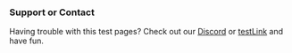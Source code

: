 ### Support or Contact

Having trouble with this test pages? Check out our [Discord](https://discord.gg/XU3qZQuyvw) or [testLink](https://imgur.com/a/Mu4zwl9) and have fun.
